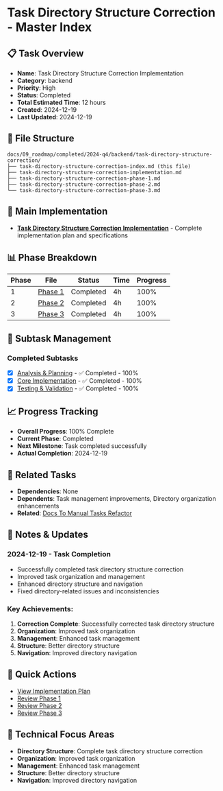 # Task Directory Structure Correction - Master Index

## 📋 Task Overview
- **Name**: Task Directory Structure Correction Implementation
- **Category**: backend
- **Priority**: High
- **Status**: Completed
- **Total Estimated Time**: 12 hours
- **Created**: 2024-12-19
- **Last Updated**: 2024-12-19

## 📁 File Structure
```
docs/09_roadmap/completed/2024-q4/backend/task-directory-structure-correction/
├── task-directory-structure-correction-index.md (this file)
├── task-directory-structure-correction-implementation.md
├── task-directory-structure-correction-phase-1.md
├── task-directory-structure-correction-phase-2.md
└── task-directory-structure-correction-phase-3.md
```

## 🎯 Main Implementation
- **[Task Directory Structure Correction Implementation](./task-directory-structure-correction-implementation.md)** - Complete implementation plan and specifications

## 📊 Phase Breakdown
| Phase | File | Status | Time | Progress |
|-------|------|--------|------|----------|
| 1 | [Phase 1](./task-directory-structure-correction-phase-1.md) | Completed | 4h | 100% |
| 2 | [Phase 2](./task-directory-structure-correction-phase-2.md) | Completed | 4h | 100% |
| 3 | [Phase 3](./task-directory-structure-correction-phase-3.md) | Completed | 4h | 100% |

## 🔄 Subtask Management
### Completed Subtasks
- [x] [Analysis & Planning](./task-directory-structure-correction-phase-1.md) - ✅ Completed - 100%
- [x] [Core Implementation](./task-directory-structure-correction-phase-2.md) - ✅ Completed - 100%
- [x] [Testing & Validation](./task-directory-structure-correction-phase-3.md) - ✅ Completed - 100%

## 📈 Progress Tracking
- **Overall Progress**: 100% Complete
- **Current Phase**: Completed
- **Next Milestone**: Task completed successfully
- **Actual Completion**: 2024-12-19

## 🔗 Related Tasks
- **Dependencies**: None
- **Dependents**: Task management improvements, Directory organization enhancements
- **Related**: [Docs To Manual Tasks Refactor](./docs-to-manual-tasks-refactor/)

## 📝 Notes & Updates
### 2024-12-19 - Task Completion
- Successfully completed task directory structure correction
- Improved task organization and management
- Enhanced directory structure and navigation
- Fixed directory-related issues and inconsistencies

### Key Achievements:
1. **Correction Complete**: Successfully corrected task directory structure
2. **Organization**: Improved task organization
3. **Management**: Enhanced task management
4. **Structure**: Better directory structure
5. **Navigation**: Improved directory navigation

## 🚀 Quick Actions
- [View Implementation Plan](./task-directory-structure-correction-implementation.md)
- [Review Phase 1](./task-directory-structure-correction-phase-1.md)
- [Review Phase 2](./task-directory-structure-correction-phase-2.md)
- [Review Phase 3](./task-directory-structure-correction-phase-3.md)

## 🎯 Technical Focus Areas
- **Directory Structure**: Complete task directory structure correction
- **Organization**: Improved task organization
- **Management**: Enhanced task management
- **Structure**: Better directory structure
- **Navigation**: Improved directory navigation
